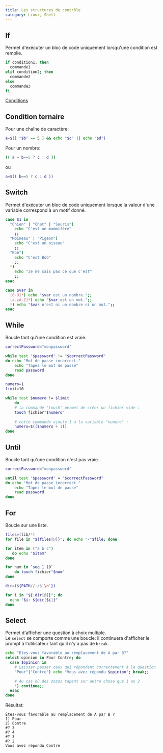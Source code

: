 ```yaml
---
title: Les structures de contrôle
category: Linux, Shell
---
```


## If

Permet d'exécuter un bloc de code uniquement lorsqu'une condition est remplie.

``` bash
if condition1; then
  commande1
elif condition2; then
  commande2
else
  commande3
fi
```

[Conditions](shell-conditions.md)

## Condition ternaire

Pour une chaîne de caractère:

``` bash
a=$([ "$b" == 5 ] && echo "$c" || echo "$d")
```

Pour un nombre:

``` bash
(( a = b==5 ? c : d ))
```

ou

``` bash
a=$(( b==5 ? c : d ))
```

## Switch

Permet d'exécuter un bloc de code uniquement lorsque la valeur d'une variable correspond à un motif donné.

``` bash
case $1 in
  "Chien" | "Chat" | "Souris")
    echo "C'est un mammifère"
    ;;
  "Moineau" | "Pigeon")
    echo "C'est un oiseau"
    ;;
  "Bob")
    echo "C'est Bob"
    ;;
  *)
    echo "Je ne sais pas ce que c'est"
    ;;
esac
```

``` bash
case $var in
  [0-9]*) echo "$var est un nombre.";;
  [a-zA-Z]*) echo "$var est un mot.";;
  *) echo "$var n'est ni un nombre ni un mot.";;
esac
```

## While

Boucle tant qu'une condition est vraie.

``` bash
correctPassword="monpassword"

while test "$password" != "$correctPassword"
do echo "Mot de passe incorrect."
    echo "Tapez le mot de passe"
    read password
done
```

``` bash
numero=1
limit=10

while test $numero != $limit
    do 
    # la commande "touch" permet de créer un fichier vide :
    touch fichier"$numero"
    
    # cette commande ajoute 1 à la variable "numero" :
    numero=$(($numero + 1))
done
```

## Until

Boucle tant qu'une condition n'est pas vraie.

``` bash
correctPassword="monpassword"

until test "$password" = "$correctPassword"
do echo "Mot de passe incorrect."
    echo "Tapez le mot de passe"
    read password
done
```

## For

Boucle sur une liste.

``` bash
files=(lib/*)
for file in "${files[@]}"; do echo "-"$file; done
```

``` bash
for item in ("a b c")
   do echo "$item"
done
```

``` bash
for num in `seq 1 10`
    do touch fichier"$num"
done
```

``` bash
dir=(${PATH//:/$'\n'})

for i in "${!dir[@]}"; do
  echo "$i: ${dir[$i]}"
done
```

## Select

Permet d'afficher une question à choix multiple.  
Le `select` se comporte comme une boucle: il continuera d'afficher le prompt à l'utilisateur tant qu'il n'y a pas de `break`.

``` bash
echo "Êtes-vous favorable au remplacement de A par B?"
select opinion in Pour Contre; do 
  case $opinion in 
    # Laisser passer ceux qui répondent correctement à la question
    "Pour"|"Contre") echo "Vous avez répondu $opinion"; break;;

    # Au cas où des zozos tapent sur autre chose que 1 ou 2
    *) continue;;
  esac  
done
```

Résultat:

```
Êtes-vous favorable au remplacement de A par B ?
1) Pour
2) Contre
#? 3
#? 4
#? 3
#? 2
Vous avez répondu Contre
```
